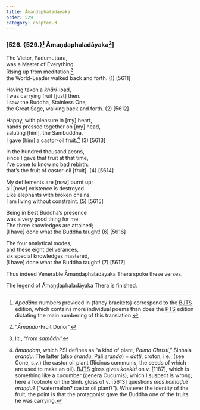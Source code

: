 ```yaml
---
title: Āmaṇḍaphaladāyaka
order: 529
category: chapter-3
---
```


### \[526. {529.}[^1] Āmaṇḍaphaladāyaka[^2]\]

The Victor, Padumuttara,  
was a Master of Everything.  
RIsing up from meditation,[^3]  
the World-Leader walked back and forth. (1) \[5611\]

Having taken a *khāri*-load,  
I was carrying fruit \[just\] then.  
I saw the Buddha, Stainless One,  
the Great Sage, walking back and forth. (2) \[5612\]

Happy, with pleasure in \[my\] heart,  
hands pressed together on \[my\] head,  
saluting \[him\], the Sambuddha,  
I gave \[him\] a castor-oil fruit.[^4] (3) \[5613\]

In the hundred thousand aeons,  
since I gave that fruit at that time,  
I’ve come to know no bad rebirth:  
that’s the fruit of castor-oil \[fruit\]. (4) \[5614\]

My defilements are \[now\] burnt up;  
all \[new\] existence is destroyed.  
Like elephants with broken chains,  
I am living without constraint. (5) \[5615\]

Being in Best Buddha’s presence  
was a very good thing for me.  
The three knowledges are attained;  
\[I have\] done what the Buddha taught! (6) \[5616\]

The four analytical modes,  
and these eight deliverances,  
six special knowledges mastered,  
\[I have\] done what the Buddha taught! (7) \[5617\]

Thus indeed Venerable Āmaṇḍaphaladāyaka Thera spoke these verses.

The legend of Āmaṇḍaphaladāyaka Thera is finished.

[^1]: *Apadāna* numbers provided in {fancy brackets} correspond to the <abbr title="Buddha Jayanthi Tripitaka Series">BJTS</abbr> edition, which contains more individual poems than does the <abbr title="Pali Text Society">PTS</abbr> edition dictating the main numbering of this translation.

[^2]: “*Āmaṇḍa*-Fruit Donor”

[^3]: lit., “from *samādhi*”

[^4]: *āmaṇḍaṃ*, which PSI defines as “a kind of plant, *Palma Christi*,” Sinhala *eraṇḍu*. The latter (also *ēraṇḍu*, Pāli *eraṇḍa*) = *datti*, croton, i.e., (see Cone, s.v.) the castor oil plant (Ricinus communis, the seeds of which are used to make an oil). <abbr title="Buddha Jayanthi Tripitaka Series">BJTS</abbr> gloss gives *kaekiri* on v. \[1187\], which is something like a cucumber (genera Cucumis), which I suspect is wrong; here a footnote on the Sinh. gloss of v. \[5613\] questions *mas komaḍu*? *eraṇḍu*? (“watermelon? castor oil plant?”). Whatever the identity of the fruit, the point is that the protagonist gave the Buddha one of the fruits he was carrying.
